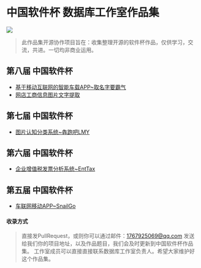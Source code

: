# 中国软件杯 数据库工作室作品集

![](https://i.imgur.com/ApVVRS6.jpg)

> 此作品集开源协作项目旨在：收集整理开源的软件杯作品，仅供学习，交流，共进。一切均非商业运用。


## 第八届 中国软件杯

- [基于移动互联网的智能车载APP~取名字要霸气](https://github.com/Xxianglei/Intelligent-Vehicle-App) 
- [网店工商信息图片文字提取](https://github.com/majixiao/Ocr)

## 第七届 中国软件杯

- [图片认知分类系统~犇跑吧LMY](https://github.com/linyuanbin/SoftwareCup)

## 第六届 中国软件杯

- [企业增值税发票分析系统~EntTax](https://github.com/brainysoon/EntTax)

## 第五届 中国软件杯

- [车联网移动APP~SnailGo](https://github.com/brainysoon/cyberCar)




#### 收录方式

> 直接发PullRequest，或则你可以通过邮件：1767925069@qq.com 发送给我们你的项目地址，以及作品题目，我们会及时更新到中国软件杯作品集。 工作室成员可以直接直接联系数据库工作室负责人。希望大家维护好这个作品集。
